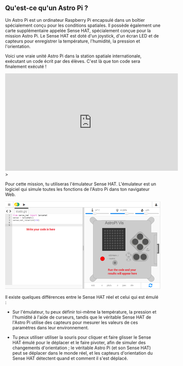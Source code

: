 ## Qu'est-ce qu'un Astro Pi ?

Un Astro Pi est un ordinateur Raspberry Pi encapsulé dans un boîtier spécialement conçu pour les conditions spatiales. Il possède également une carte supplémentaire appelée Sense HAT, spécialement conçue pour la mission Astro Pi. Le Sense HAT est doté d'un joystick, d'un écran LED et de capteurs pour enregistrer la température, l'humidité, la pression et l'orientation.

Voici une vraie unité Astro Pi dans la station spatiale internationale, exécutant un code écrit par des élèves. C'est là que ton code sera finalement exécuté !


<iframe width="560" height="315" src="https://www.youtube.com/embed/4ykbAJeGPMM" frameborder="0" allow="accelerometer; autoplay; encrypted-media; gyroscope; picture-in-picture" allowfullscreen mark="crwd-mark"></iframe>>

Pour cette mission, tu utiliseras l'émulateur Sense HAT. L'émulateur est un logiciel qui simule toutes les fonctions de l'Astro Pi dans ton navigateur Web.

![Émulateur Sense HAT](images/sense-hat-emulator.png)

Il existe quelques différences entre le Sense HAT réel et celui qui est émulé :

- Sur l'émulateur, tu peux définir toi-même la température, la pression et l'humidité à l'aide de curseurs, tandis que le véritable Sense HAT de l'Astro Pi utilise des capteurs pour mesurer les valeurs de ces paramètres dans leur environnement.

- Tu peux utiliser utiliser la souris pour cliquer et faire glisser le Sense HAT émulé pour le déplacer et le faire pivoter, afin de simuler des changements d'orientation ; le véritable Astro Pi (et son Sense HAT) peut se déplacer dans le monde réel, et les capteurs d'orientation du Sense HAT détectent quand et comment il s'est déplacé.

